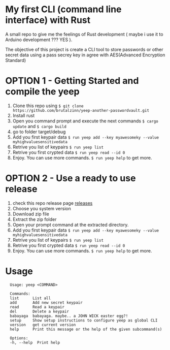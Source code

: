 # My first CLI (command line interface) with Rust

 A small repo to give me the feelings of Rust development ( maybe i use it to Arduino development ??? YES ). 
 
 The objective of this project is create a CLI tool to store passwords or other secret data using a pass secrey key in agree with AES(Advanced Encryption Standard) 

 # OPTION 1 - Getting Started and compile the yeep

1. Clone this repo using `$ git clone https://github.com/brutalzinn/yeep-another-passwordvault.git`
2. Install rust
3. Open you command prompt and execute the next commands `$ cargo update` and `$ cargo build` 
4. go to folder target/debug
5. Add you first keypair data `$ run yeep add --key myawesomeky --value myhighvaluesensitivedata`
6. Retrive you list of keypairs `$ run yeep list`
7. Retrive you first crypted data  `$ run yeep read --id 0`
8. Enjoy. You can use more commands. `$ run yeep help` to get more.

# OPTION 2 - Use a ready to use release

1. check this repo release page [releases](https://github.com/brutalzinn/yeep-another-passwordvault/releases)
2. Choose you system version 
3. Download zip file
4. Extract the zip folder
5. Open your prompt command at the extracted directory.
6. Add you first keypair data `$ run yeep add --key myawesomeky --value myhighvaluesensitivedata`
7. Retrive you list of keypairs `$ run yeep list`
8. Retrive you first crypted data  `$ run yeep read --id 0`
9. Enjoy. You can use more commands. `$ run yeep help` to get more.


 # Usage

      Usage: yeep <COMMAND>

      Commands:
      list      List all
      add       Add new secret keypair
      read      Read a keypair
      del       Delete a keypair
      babayaga  babayaga. maybe.. a JOHN WICK easter egg?!
      setup     Show setup instructions to configure yeep as global CLI
      version   get current version
      help      Print this message or the help of the given subcommand(s)

      Options:
      -h, --help  Print help